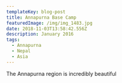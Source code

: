 ```yaml
---
templateKey: blog-post
title: Annapurna Base Camp
featuredImage: /img/img_1483.jpg
date: 2018-11-03T13:58:42.556Z
description: January 2016
tags:
  - Annapurna
  - Nepal
  - Asia
---
```

The Annapurna region is incredibly beautiful
